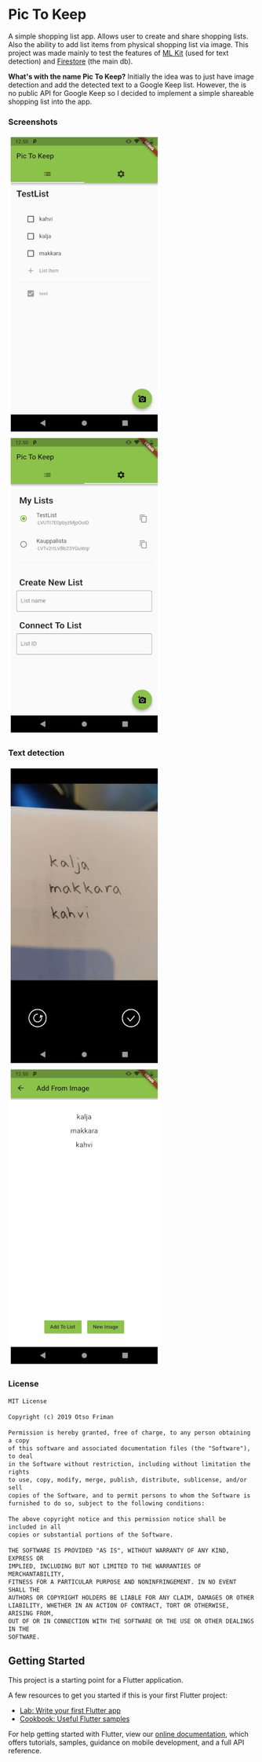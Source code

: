 # Pic To Keep

A simple shopping list app. Allows user to create and share shopping
lists. Also the ability to add list items from physical shopping list
via image. This project was made mainly to test the features of
[ML Kit](https://developers.google.com/ml-kit/) (used for text
detection) and [Firestore](https://firebase.google.com/docs/firestore/)
(the main db).

**What's with the name Pic To Keep?**
Initially the idea was to just have image detection and add the detected
text to a Google Keep list. However, the is no public API for Google
Keep so I decided to implement a simple shareable shopping list into the
app.

### Screenshots

![List Page](sc3.jpg) ![Settings Page](sc4.jpg)

### Text detection

![Image](sc1.jpg) ![Detected Text](sc2.jpg)


### License
```
MIT License

Copyright (c) 2019 Otso Friman

Permission is hereby granted, free of charge, to any person obtaining a copy
of this software and associated documentation files (the "Software"), to deal
in the Software without restriction, including without limitation the rights
to use, copy, modify, merge, publish, distribute, sublicense, and/or sell
copies of the Software, and to permit persons to whom the Software is
furnished to do so, subject to the following conditions:

The above copyright notice and this permission notice shall be included in all
copies or substantial portions of the Software.

THE SOFTWARE IS PROVIDED "AS IS", WITHOUT WARRANTY OF ANY KIND, EXPRESS OR
IMPLIED, INCLUDING BUT NOT LIMITED TO THE WARRANTIES OF MERCHANTABILITY,
FITNESS FOR A PARTICULAR PURPOSE AND NONINFRINGEMENT. IN NO EVENT SHALL THE
AUTHORS OR COPYRIGHT HOLDERS BE LIABLE FOR ANY CLAIM, DAMAGES OR OTHER
LIABILITY, WHETHER IN AN ACTION OF CONTRACT, TORT OR OTHERWISE, ARISING FROM,
OUT OF OR IN CONNECTION WITH THE SOFTWARE OR THE USE OR OTHER DEALINGS IN THE
SOFTWARE.

```


## Getting Started

This project is a starting point for a Flutter application.

A few resources to get you started if this is your first Flutter project:

- [Lab: Write your first Flutter app](https://flutter.io/docs/get-started/codelab)
- [Cookbook: Useful Flutter samples](https://flutter.io/docs/cookbook)

For help getting started with Flutter, view our 
[online documentation](https://flutter.io/docs), which offers tutorials, 
samples, guidance on mobile development, and a full API reference.
